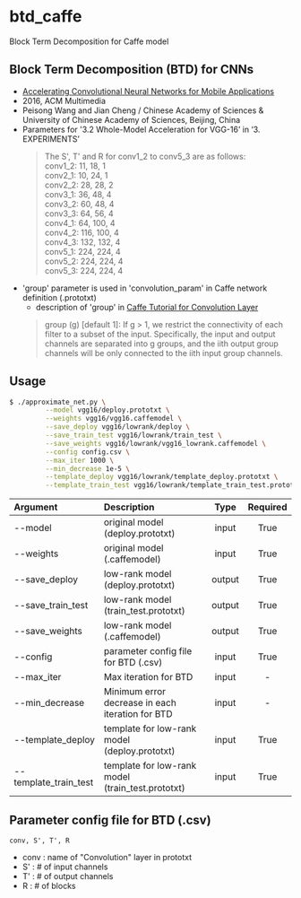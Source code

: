 # btd_caffe
Block Term Decomposition for Caffe model

## Block Term Decomposition (BTD) for CNNs
- [Accelerating Convolutional Neural Networks for Mobile Applications](http://dl.acm.org/citation.cfm?id=2967280)
- 2016, ACM Multimedia
- Peisong Wang and Jian Cheng / Chinese Academy of Sciences & University of Chinese Academy of Sciences, Beijing, China
- Parameters for '3.2 Whole-Model Acceleration for VGG-16’ in ‘3. EXPERIMENTS’
  >The S', T' and R for conv1_2 to conv5_3 are as follows:  
  >conv1_2: 11, 18, 1  
  >conv2_1: 10, 24, 1  
  >conv2_2: 28, 28, 2  
  >conv3_1: 36, 48, 4  
  >conv3_2: 60, 48, 4  
  >conv3_3: 64, 56, 4  
  >conv4_1: 64, 100, 4  
  >conv4_2: 116, 100, 4  
  >conv4_3: 132, 132, 4  
  >conv5_1: 224, 224, 4  
  >conv5_2: 224, 224, 4  
  >conv5_3: 224, 224, 4  
- 'group' parameter is used in 'convolution_param' in Caffe network definition (.prototxt)
  - description of 'group' in [Caffe Tutorial for Convolution Layer](http://caffe.berkeleyvision.org/tutorial/layers/convolution.html)
  >group (g) [default 1]: If g > 1, we restrict the connectivity of each filter to a subset of the input. Specifically, the input and output channels are separated into g groups, and the iith output group channels will be only connected to the iith input group channels.

## Usage
```sh
$ ./approximate_net.py \
         --model vgg16/deploy.prototxt \
         --weights vgg16/vgg16.caffemodel \
         --save_deploy vgg16/lowrank/deploy \
         --save_train_test vgg16/lowrank/train_test \
         --save_weights vgg16/lowrank/vgg16_lowrank.caffemodel \
         --config config.csv \
         --max_iter 1000 \
         --min_decrease 1e-5 \
         --template_deploy vgg16/lowrank/template_deploy.prototxt \
         --template_train_test vgg16/lowrank/template_train_test.prototxt
```

| Argument | Description | Type | Required |
| :-- | :-- | :-: | :-: |
| --model | original model (deploy.prototxt)| input | True |
| --weights | original model (.caffemodel) | input | True |
| --save_deploy | low-rank model (deploy.prototxt) | output | True |
| --save_train_test | low-rank model (train_test.prototxt) | output | True |
| --save_weights | low-rank model (.caffemodel)| output | True |
| --config | parameter config file for BTD (.csv)| input | True |
| --max_iter | Max iteration for BTD| input | - |
| --min_decrease | Minimum error decrease in each iteration for BTD| input | - |
| --template_deploy | template for low-rank model (deploy.prototxt) | input | True |
| --template_train_test | template for low-rank model (train_test.prototxt) | input | True |

## Parameter config file for BTD (.csv)
```
conv, S', T', R
```
- conv : name of "Convolution" layer in prototxt
- S' : # of input channels
- T' : # of output channels
- R  : # of blocks
